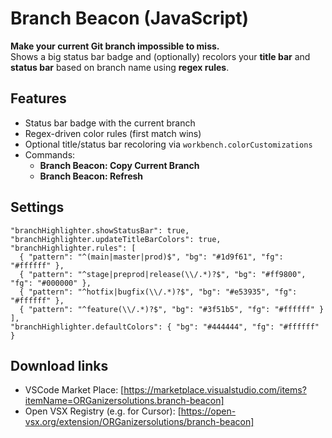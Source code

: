 # Branch Beacon (JavaScript)

**Make your current Git branch impossible to miss.**  
Shows a big status bar badge and (optionally) recolors your **title bar** and **status bar** based on branch name using **regex rules**.

## Features
- Status bar badge with the current branch
- Regex-driven color rules (first match wins)
- Optional title/status bar recoloring via `workbench.colorCustomizations`
- Commands:
  - **Branch Beacon: Copy Current Branch**
  - **Branch Beacon: Refresh**

## Settings

```jsonc
"branchHighlighter.showStatusBar": true,
"branchHighlighter.updateTitleBarColors": true,
"branchHighlighter.rules": [
  { "pattern": "^(main|master|prod)$", "bg": "#1d9f61", "fg": "#ffffff" },
  { "pattern": "^stage|preprod|release(\\/.*)?$", "bg": "#ff9800", "fg": "#000000" },
  { "pattern": "^hotfix|bugfix(\\/.*)?$", "bg": "#e53935", "fg": "#ffffff" },
  { "pattern": "^feature(\\/.*)?$", "bg": "#3f51b5", "fg": "#ffffff" }
],
"branchHighlighter.defaultColors": { "bg": "#444444", "fg": "#ffffff" }
```

## Download links

- VSCode Market Place: [https://marketplace.visualstudio.com/items?itemName=ORGanizersolutions.branch-beacon]
- Open VSX Registry (e.g. for Cursor): [https://open-vsx.org/extension/ORGanizersolutions/branch-beacon]